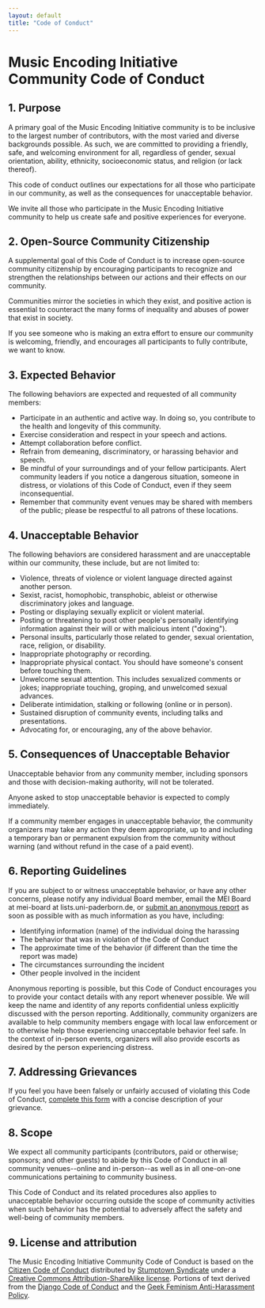```yaml
---
layout: default
title: "Code of Conduct"
---
```


# Music Encoding Initiative Community Code of Conduct

## 1. Purpose

A primary goal of the Music Encoding Initiative community is to be inclusive to the largest number of contributors, with the most varied and diverse backgrounds possible. As such, we are committed to providing a friendly, safe, and welcoming environment for all, regardless of gender, sexual orientation, ability, ethnicity, socioeconomic status, and religion (or lack thereof).

This code of conduct outlines our expectations for all those who participate in our community, as well as the consequences for unacceptable behavior.

We invite all those who participate in the Music Encoding Initiative community to help us create safe and positive experiences for everyone.

## 2. Open-Source Community Citizenship

A supplemental goal of this Code of Conduct is to increase open-source community citizenship by encouraging participants to recognize and strengthen the relationships between our actions and their effects on our community.

Communities mirror the societies in which they exist, and positive action is essential to counteract the many forms of inequality and abuses of power that exist in society.

If you see someone who is making an extra effort to ensure our community is welcoming, friendly, and encourages all participants to fully contribute, we want to know.

## 3. Expected Behavior

The following behaviors are expected and requested of all community members:

* Participate in an authentic and active way. In doing so, you contribute to the health and longevity of this community.
* Exercise consideration and respect in your speech and actions.
* Attempt collaboration before conflict.
* Refrain from demeaning, discriminatory, or harassing behavior and speech.
* Be mindful of your surroundings and of your fellow participants. Alert community leaders if you notice a dangerous situation, someone in distress, or violations of this Code of Conduct, even if they seem inconsequential.
* Remember that community event venues may be shared with members of the public; please be respectful to all patrons of these locations.

## 4. Unacceptable Behavior

The following behaviors are considered harassment and are unacceptable within our community, these include, but are not limited to:

* Violence, threats of violence or violent language directed against another person.
* Sexist, racist, homophobic, transphobic, ableist or otherwise discriminatory jokes and language.
* Posting or displaying sexually explicit or violent material.
* Posting or threatening to post other people's personally identifying information against their will or with malicious intent ("doxing").
* Personal insults, particularly those related to gender, sexual orientation, race, religion, or disability.
* Inappropriate photography or recording.
* Inappropriate physical contact. You should have someone's consent before touching them.
* Unwelcome sexual attention. This includes sexualized comments or jokes; inappropriate touching, groping, and unwelcomed sexual advances.
* Deliberate intimidation, stalking or following (online or in person).
* Sustained disruption of community events, including talks and presentations.
* Advocating for, or encouraging, any of the above behavior.

## 5. Consequences of Unacceptable Behavior

Unacceptable behavior from any community member, including sponsors and those with decision-making authority, will not be tolerated.

Anyone asked to stop unacceptable behavior is expected to comply immediately.

If a community member engages in unacceptable behavior, the community organizers may take any action they deem appropriate, up to and including a temporary ban or permanent expulsion from the community without warning (and without refund in the case of a paid event).

## 6. Reporting Guidelines

If you are subject to or witness unacceptable behavior, or have any other concerns, please notify any individual Board member, email the MEI Board at mei-board at lists.uni-paderborn.de, or [submit an anonymous report](https://forms.gle/jh9hRxGxooffWszW9) as soon as possible with as much information as you have, including:

* Identifying information (name) of the individual doing the harassing
* The behavior that was in violation of the Code of Conduct
* The approximate time of the behavior (if different than the time the report was made)
* The circumstances surrounding the incident
* Other people involved in the incident

Anonymous reporting is possible, but this Code of Conduct encourages you to provide your contact details with any report whenever possible. We will keep the name and identity of any reports confidential unless explicitly discussed with the person reporting. Additionally, community organizers are available to help community members engage with local law enforcement or to otherwise help those experiencing unacceptable behavior feel safe. In the context of in-person events, organizers will also provide escorts as desired by the person experiencing distress.

## 7. Addressing Grievances

If you feel you have been falsely or unfairly accused of violating this Code of Conduct, [complete this form](https://forms.gle/jh9hRxGxooffWszW9) with a concise description of your grievance. 

## 8. Scope

We expect all community participants (contributors, paid or otherwise; sponsors; and other guests) to abide by this Code of Conduct in all community venues--online and in-person--as well as in all one-on-one communications pertaining to community business.

This Code of Conduct and its related procedures also applies to unacceptable behavior occurring outside the scope of community activities when such behavior has the potential to adversely affect the safety and well-being of community members.

## 9. License and attribution

The Music Encoding Initiative Community Code of Conduct is based on the [Citizen Code of Conduct](https://github.com/stumpsyn/policies/blob/master/citizen_code_of_conduct.md) distributed by [Stumptown Syndicate](http://stumptownsyndicate.org) under a [Creative Commons Attribution-ShareAlike license](http://creativecommons.org/licenses/by-sa/3.0/). Portions of text derived from the [Django Code of Conduct](https://www.djangoproject.com/conduct/) and the [Geek Feminism Anti-Harassment Policy](http://geekfeminism.wikia.com/wiki/Conference_anti-harassment/Policy).
